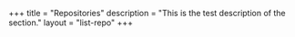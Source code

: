 +++
title = "Repositories"
description = "This is the test description of the section."
layout = "list-repo"
+++
